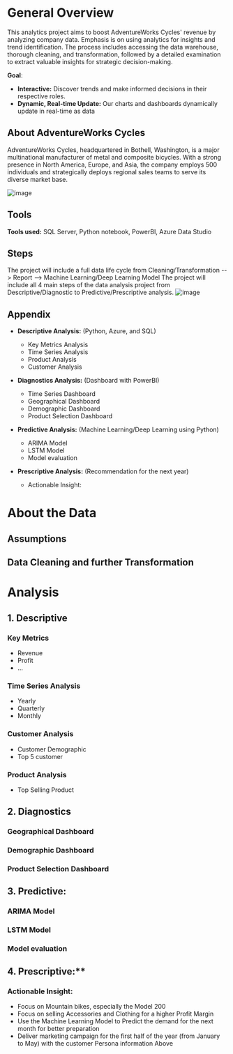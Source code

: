 # General Overview
This analytics project aims to boost AdventureWorks Cycles' revenue by analyzing company data. Emphasis is on using analytics for insights and trend identification. The process includes accessing the data warehouse, thorough cleaning, and transformation, followed by a detailed examination to extract valuable insights for strategic decision-making.

**Goal**: 
* **Interactive:** Discover trends and make informed decisions in their respective roles.
* **Dynamic, Real-time Update:**  Our charts and dashboards dynamically update in real-time as data

## About AdventureWorks Cycles
AdventureWorks Cycles, headquartered in Bothell, Washington, is a major multinational manufacturer of metal and composite bicycles. With a strong presence in North America, Europe, and Asia, the company employs 500 individuals and strategically deploys regional sales teams to serve its diverse market base.

![image](https://github.com/MarkPhamm/Adventureworks-Analytics/assets/99457952/677fbdee-9968-4ad1-b424-100208ade77e)


## Tools
**Tools used:** SQL Server, Python notebook, PowerBI, Azure Data Studio

## Steps
The project will include a full data life cycle from Cleaning/Transformation --> Report --> Machine Learning/Deep Learning Model
The project will include all 4 main steps of the data analysis project from Descriptive/Diagnostic to Predictive/Prescriptive analysis.
![image](https://github.com/MarkPhamm/Adventureworks-Analytics/assets/99457952/f51e16de-879d-4317-9ba5-f6cb0101cd85)

## Appendix
* **Descriptive Analysis:** (Python, Azure, and SQL)
  * Key Metrics Analysis
  * Time Series Analysis
  * Product Analysis
  * Customer Analysis
  
* **Diagnostics Analysis:** (Dashboard with PowerBI)
  * Time Series Dashboard
  * Geographical Dashboard
  * Demographic Dashboard
  * Product Selection Dashboard
 
* **Predictive Analysis:** (Machine Learning/Deep Learning using Python)
  * ARIMA Model
  * LSTM Model
  * Model evaluation
  
* **Prescriptive Analysis:** (Recommendation for the next year)
  * Actionable Insight:

# About the Data

## Assumptions
## Data Cleaning and further Transformation


# Analysis

## 1. Descriptive
### Key Metrics
* Revenue
* Profit
* ...
### Time Series Analysis
* Yearly
* Quarterly
* Monthly
### Customer Analysis
* Customer Demographic
* Top 5 customer
### Product Analysis
* Top Selling Product

## 2. Diagnostics
### Geographical Dashboard
### Demographic Dashboard
### Product Selection Dashboard


## 3. Predictive:
### ARIMA Model
### LSTM Model 
### Model evaluation

## 4. Prescriptive:**
### Actionable Insight:
* Focus on Mountain bikes, especially the Model 200
* Focus on selling Accessories and Clothing for a higher Profit Margin
* Use the Machine Learning Model to Predict the demand for the next month for better preparation
* Deliver marketing campaign for the first half of the year (from January to May) with the customer Persona information Above

